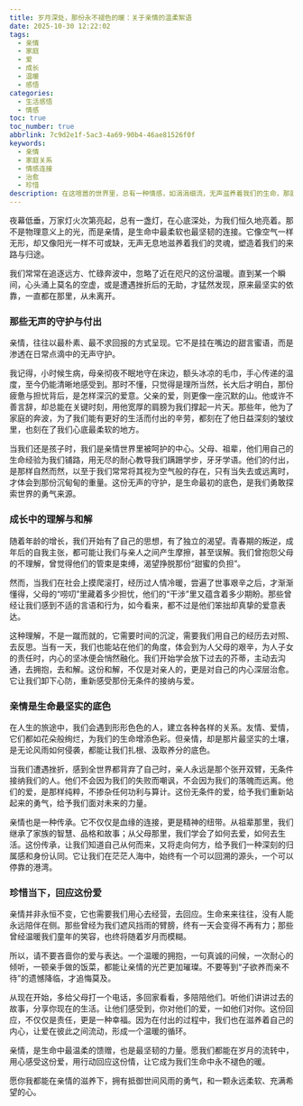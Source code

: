 ```yaml
---
title: 岁月深处，那份永不褪色的暖：关于亲情的温柔絮语
date: 2025-10-30 12:22:02
tags:
  - 亲情
  - 家庭
  - 爱
  - 成长
  - 温暖
  - 感悟
categories:
  - 生活感悟
  - 情感
toc: true
toc_number: true
abbrlink: 7c9d2e1f-5ac3-4a69-90b4-46ae81526f0f
keywords:
  - 亲情
  - 家庭关系
  - 情感连接
  - 治愈
  - 珍惜
description: 在这喧嚣的世界里，总有一种情感，如涓涓细流，无声滋养着我们的生命，那就是亲情。它不是轰轰烈烈的宣言，而是渗透在日常点滴中的温柔守护；它不是一蹴而就的拥有，而是伴随岁月沉淀愈发醇厚的底蕴。今天，让我们一起走进内心深处，感受那份最原始、最纯粹、最坚韧的爱，重新审视亲情在我们生命中的分量，并学会如何去回应这份无价的馈赠。
---
```


夜幕低垂，万家灯火次第亮起，总有一盏灯，在心底深处，为我们恒久地亮着。那不是物理意义上的光，而是亲情，是生命中最柔软也最坚韧的连接。它像空气一样无形，却又像阳光一样不可或缺，无声无息地滋养着我们的灵魂，塑造着我们的来路与归途。

我们常常在追逐远方、忙碌奔波中，忽略了近在咫尺的这份温暖。直到某一个瞬间，心头涌上莫名的空虚，或是遭遇挫折后的无助，才猛然发现，原来最坚实的依靠，一直都在那里，从未离开。

### 那些无声的守护与付出

亲情，往往以最朴素、最不求回报的方式呈现。它不是挂在嘴边的甜言蜜语，而是渗透在日常点滴中的无声守护。

我记得，小时候生病，母亲彻夜不眠地守在床边，额头冰凉的毛巾，手心传递的温度，至今仍能清晰地感受到。那时不懂，只觉得是理所当然，长大后才明白，那份疲惫与担忧背后，是怎样深沉的爱意。父亲的爱，则更像一座沉默的山。他或许不善言辞，却总能在关键时刻，用他宽厚的肩膀为我们撑起一片天。那些年，他为了家庭的奔波，为了我们能有更好的生活而付出的辛劳，都刻在了他日益深刻的皱纹里，也刻在了我们心底最柔软的地方。

当我们还是孩子时，我们是亲情世界里被呵护的中心。父母、祖辈，他们用自己的生命经验为我们铺路，用无尽的耐心教导我们蹒跚学步，牙牙学语。他们的付出，是那样自然而然，以至于我们常常将其视为空气般的存在，只有当失去或远离时，才体会到那份沉甸甸的重量。这份无声的守护，是生命最初的底色，是我们勇敢探索世界的勇气来源。

### 成长中的理解与和解

随着年龄的增长，我们开始有了自己的思想，有了独立的渴望。青春期的叛逆，成年后的自我主张，都可能让我们与亲人之间产生摩擦，甚至误解。我们曾抱怨父母的不理解，曾觉得他们的管束是束缚，渴望挣脱那份“甜蜜的负担”。

然而，当我们在社会上摸爬滚打，经历过人情冷暖，尝遍了世事艰辛之后，才渐渐懂得，父母的“唠叨”里藏着多少担忧，他们的“干涉”里又蕴含着多少期盼。那些曾经让我们感到不适的言语和行为，如今看来，都不过是他们笨拙却真挚的爱意表达。

这种理解，不是一蹴而就的，它需要时间的沉淀，需要我们用自己的经历去对照、去反思。当有一天，我们也能站在他们的角度，体会到为人父母的艰辛，为人子女的责任时，内心的坚冰便会悄然融化。我们开始学会放下过去的芥蒂，主动去沟通，去拥抱，去和解。这份和解，不仅是对亲人的，更是对自己的内心深层治愈。它让我们卸下心防，重新感受那份无条件的接纳与爱。

### 亲情是生命最坚实的底色

在人生的旅途中，我们会遇到形形色色的人，建立各种各样的关系。友情、爱情，它们都如花朵般绚烂，为我们的生命增添色彩。但亲情，却是那片最坚实的土壤，是无论风雨如何侵袭，都能让我们扎根、汲取养分的底色。

当我们遭遇挫折，感到全世界都背弃了自己时，亲人永远是那个张开双臂，无条件接纳我们的人。他们不会因为我们的失败而嘲讽，不会因为我们的落魄而远离。他们的爱，是那样纯粹，不掺杂任何功利与算计。这份无条件的爱，给予我们重新站起来的勇气，给予我们面对未来的力量。

亲情也是一种传承。它不仅仅是血缘的连接，更是精神的纽带。从祖辈那里，我们继承了家族的智慧、品格和故事；从父母那里，我们学会了如何去爱，如何去生活。这份传承，让我们知道自己从何而来，又将走向何方，给予我们一种深刻的归属感和身份认同。它让我们在茫茫人海中，始终有一个可以回溯的源头，一个可以停靠的港湾。

### 珍惜当下，回应这份爱

亲情并非永恒不变，它也需要我们用心去经营，去回应。生命来来往往，没有人能永远陪伴在侧。那些曾经为我们遮风挡雨的臂膀，终有一天会变得不再有力；那些曾经温暖我们童年的笑容，也终将随着岁月而模糊。

所以，请不要吝啬你的爱与表达。一个温暖的拥抱，一句真诚的问候，一次耐心的倾听，一顿亲手做的饭菜，都能让亲情的光芒更加璀璨。不要等到“子欲养而亲不待”的遗憾降临，才追悔莫及。

从现在开始，多给父母打一个电话，多回家看看，多陪陪他们。听他们讲讲过去的故事，分享你现在的生活。让他们感受到，你对他们的爱，一如他们对你。这份回应，不仅仅是责任，更是一种幸福。因为在付出的过程中，我们也在滋养着自己的内心，让爱在彼此之间流动，形成一个温暖的循环。

亲情，是生命中最温柔的馈赠，也是最坚韧的力量。愿我们都能在岁月的流转中，用心感受这份爱，用行动回应这份情，让它成为我们生命中永不褪色的暖。

愿你我都能在亲情的滋养下，拥有抵御世间风雨的勇气，和一颗永远柔软、充满希望的心。